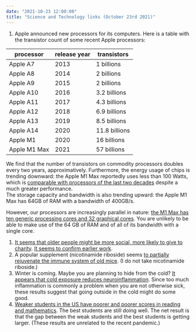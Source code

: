 ```yaml
---
date: "2021-10-23 12:00:00"
title: "Science and Technology links (October 23rd 2021)"
---
```




<li style="list-style-type: none;">

1. Apple announced new processors for its computers. Here is a table with the transistor count of some recent Apple processors:<br/>

processor                |release year             |transistors              |
-------------------------|-------------------------|-------------------------|
Apple A7                 |2013                     |1 billions               |
Apple A8                 |2014                     |2 billions               |
Apple A9                 |2015                     |2 billions               |
Apple A10                |2016                     |3.2 billions             |
Apple A11                |2017                     |4.3 billions             |
Apple A12                |2018                     |6.9 billions             |
Apple A13                |2019                     |8.5 billions             |
Apple A14                |2020                     |11.8 billions            |
Apple M1                 |2020                     |16 billions              |
Apple M1 Max             |2021                     |57 billions              |


We find that the number of transistors on commodity processors doubles every two years, approximatively. Furthermore, the energy usage of chips is trending downward: the Apple M1 Max reportedly uses less than 100 Watts, which is [comparable with processors of the last two decades](https://en.wikipedia.org/wiki/List_of_CPU_power_dissipation_figures#Pentium_4) despite a much greater performance.<br/>
The storage capacity and bandwidth is also trending upward: the Apple M1 Max has 64GB of RAM with a bandwidth of 400GB/s.

However, our processors are increasingly parallel in nature: [the M1 Max has ten generic processing cores and 32 graphical cores](https://www.apple.com/newsroom/2021/10/introducing-m1-pro-and-m1-max-the-most-powerful-chips-apple-has-ever-built/). You are unlikely to be able to make use of the 64 GB of RAM and of all of its bandwidth with a single core.
1. [It seems that older people might be more social, more likely to give to charity](https://www.nature.com/articles/s43587-021-00118-3). [It seems to confirm earlier work](https://psycnet.apa.org/doiLanding?doi=10.1037%2F0882-7974.4.3.346).
1. A popular supplement (nicotinamide riboside) seems [to partially rejuvenate the immune system of old mice](https://www.nature.com/articles/s41514-021-00078-3). (I do not take nicotinamide riboside.)
1. Winter is coming. Maybe you are planning to hide from the cold? [It appears that cold exposure reduces neuroinflammation](https://www.cell.com/cell-metabolism/fulltext/S1550-4131(21)00480-0). Since too much inflammation is commonly a problem when you are not otherwise sick, these results suggest that going outside in the cold might do some good.
1. [Weaker students in the US have poorer and poorer scores in reading and mathematics](https://www.the74million.org/article/naep-long-term-unprecedented-performance-drop-american-13-year-olds/). The best students are still doing well. The net result is that the gap between the weak students and the best students is getting larger. (These results are unrelated to the recent pandemic.)



